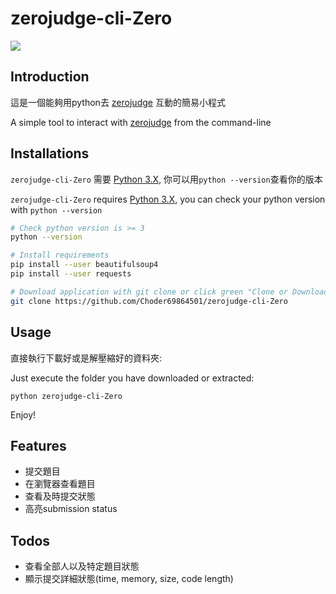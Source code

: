 # zerojudge-cli-Zero
![](icon.ico)

## Introduction

這是一個能夠用python去 [zerojudge](https://zerojudge.tw/) 互動的簡易小程式 

A simple tool to interact with [zerojudge](https://zerojudge.tw/) from the command-line



## Installations

`zerojudge-cli-Zero` 需要 [Python 3.X](https://www.python.org/), 你可以用`python --version`查看你的版本

`zerojudge-cli-Zero` requires [Python 3.X](https://www.python.org/), you can check your python version with `python --version`

```bash
# Check python version is >= 3
python --version

# Install requirements
pip install --user beautifulsoup4
pip install --user requests

# Download application with git clone or click green "Clone or Download" to get zip  
git clone https://github.com/Choder69864501/zerojudge-cli-Zero
```


## Usage

直接執行下載好或是解壓縮好的資料夾:

Just execute the folder you have downloaded or extracted:

`python zerojudge-cli-Zero` 

Enjoy!



## Features

- 提交題目
- 在瀏覽器查看題目
- 查看及時提交狀態
- 高亮submission status


## Todos 
- 查看全部人以及特定題目狀態
- 顯示提交詳細狀態(time, memory, size, code length)


